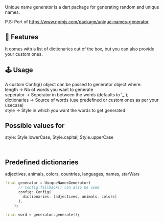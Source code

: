 
Unique name generator is a dart package for generating random and unique names.

P.S: Port of https://www.npmjs.com/package/unique-names-generator

## 🚀 Features

It comes with a list of dictionaries out of the box, but you can also provide your custom ones.<br>


## 🕹️ Usage
A custom Config() object can be passed to generator object where:<br>
  length -> No of words you want to generate<br>
  seperator -> Seperator in between the words (defaults to '_');<br>
  dictionaries -> Source of words (use predefined or custom ones as per your usecase)<br>
  style -> Style in which you want the words to get generated<br>

  <h2>Possible values for</h2>
  <p>style: Style.lowerCase, Style.capital, Style.upperCase</p><br>

  <h2>Predefined dictionaries</h2>
  <p>adjectives, animals, colors, countries, languages, names, starWars</p>

```dart
final generator = UniqueNamesGenerator(
      // Config.fallback() can also be used
      config: Config(
        dictionaries: [adjectives, animals, colors]
      ),
    );

final word = generator.generate();
```
